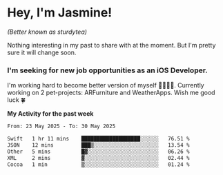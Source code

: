 # Hey, I'm Jasmine!
_(Better known as sturdytea)_

Nothing interesting in my past to share with at the moment. 
But I'm pretty sure it will change soon.

### I'm seeking for new job opportunities as an iOS Developer. 

I'm working hard to become better version of myself 🙇‍♀🏋️‍♀️. 
Currently working on 2 pet-projects: ARFurniture and WeatherApps. 
Wish me good luck 🍀

**My Activity for the past week**

<!--START_SECTION:waka-->

```txt
From: 23 May 2025 - To: 30 May 2025

Swift   1 hr 11 mins    ███████████████████░░░░░░   76.51 %
JSON    12 mins         ███▒░░░░░░░░░░░░░░░░░░░░░   13.54 %
Other   5 mins          █▓░░░░░░░░░░░░░░░░░░░░░░░   06.26 %
XML     2 mins          ▓░░░░░░░░░░░░░░░░░░░░░░░░   02.44 %
Cocoa   1 min           ▒░░░░░░░░░░░░░░░░░░░░░░░░   01.24 %
```

<!--END_SECTION:waka-->
